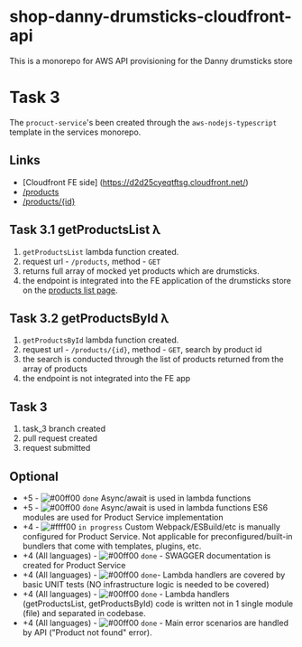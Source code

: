 # shop-danny-drumsticks-cloudfront-api
This is a monorepo for AWS API provisioning for the Danny drumsticks store

# Task 3
The `procuct-service`'s been created through the `aws-nodejs-typescript` template in the services monorepo.

## Links
- [Cloudfront FE side] (https://d2d25cyeqtftsg.cloudfront.net/)
- [/products](https://xun888d5wf.execute-api.eu-west-1.amazonaws.com/dev/products)
- [/products/{id}](https://xun888d5wf.execute-api.eu-west-1.amazonaws.com/dev/products/m6Gkc19AVw)

## Task 3.1 getProductsList λ 
1. `getProductsList` lambda function created.
2. request url -  `/products`, method - `GET `
3. returns full array of mocked yet products which are drumsticks.
4. the endpoint is integrated into the FE application of the drumsticks store on the [products list page](https://d2d25cyeqtftsg.cloudfront.net/).

## Task 3.2 getProductsById λ 
1. `getProductsById` lambda function created.
2. request url - `/products/{id}`, method - `GET`, search by product id
3. the search is conducted through the list of products returned from the array of products
4. the endpoint is not integrated into the FE app

## Task 3
1. task_3 branch created
2. pull request created 
3. request submitted

## Optional
- +5 - ![#00ff00](https://placehold.co/15x15/00ff00/00ff00.png) `done` Async/await is used in lambda functions
- +5 - ![#00ff00](https://placehold.co/15x15/00ff00/00ff00.png) `done` Async/await is used in lambda functions ES6 modules are used for Product Service implementation
- +4 - ![#ffff00](https://placehold.co/15x15/ffff00/ffff00.png) `in progress` Custom Webpack/ESBuild/etc is manually configured for Product Service. Not applicable for preconfigured/built-in bundlers that come with templates, plugins, etc.
- +4 (All languages) - ![#00ff00](https://placehold.co/15x15/00ff00/00ff00.png) `done` - SWAGGER documentation is created for Product Service
- +4 (All languages) - ![#00ff00](https://placehold.co/15x15/00ff00/00ff00.png) `done`- Lambda handlers are covered by basic UNIT tests (NO infrastructure logic is needed to be covered)
- +4 (All languages) - ![#00ff00](https://placehold.co/15x15/00ff00/00ff00.png) `done` - Lambda handlers (getProductsList, getProductsById) code is written not in 1 single module (file) and separated in codebase.
- +4 (All languages) - ![#00ff00](https://placehold.co/15x15/00ff00/00ff00.png) `done` - Main error scenarios are handled by API ("Product not found" error).

